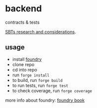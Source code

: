 # backend

contracts &amp; tests

[SBTs research and considerations](https://hackmd.io/@donnoh-eth/SBTs).

## usage

- install [foundry](https://github.com/foundry-rs/foundry)
- clone repo
- cd into repo
- run `forge install`
- to build, run `forge build`
- to run tests, run `forge test`
- to check coverage, run `forge coverage`

more info about foundry: [foundry book](https://book.getfoundry.sh/)

